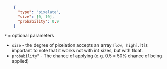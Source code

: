 ```json
    {
      "type": "pixelate",
      "size": [0, 10],
      "probability": 0.9
    }
```
`*` = optional parameters

- `size` - the degree of pixelation accepts an array `[low, high]`. It is important to note that it works not with int sizes, but with float.
- `probability`* - The chance of applying (e.g. 0.5 = 50% chance of being applied)
